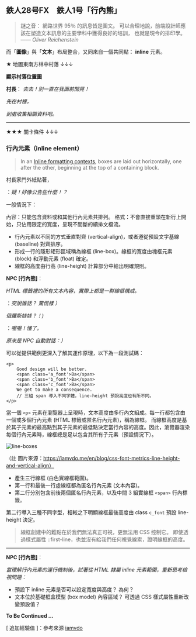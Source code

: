## 鉄人28号FX　鉄人1号「行內熊」

>謎之音：
網路世界 95％ 的訊息皆是圖文。
可以合理地說，前端設計師應該在塑造文本訊息的主要學科中獲得良好的培訓，
也就是現今的排印學。—— *Oliver Reichenstein*

而「**圖像**」與「**文本**」布局整合，又同來自一個共同點： **inline** 元素。

★ 地圖東南方林中村落 ↓↓↓

**顯示村落位置圖**

**村長**：
*去去！別一直在我面前閒晃！*

*先在村裡，*

*到處收集相關資料吧。*

----

★★★ 關卡條件 ↓↓↓

### 行內元素（inline element）

>In an [Inline formatting contexts](https://www.w3.org/TR/CSS2/visuren.html#inline-formatting), boxes are laid out horizontally, one after the other, beginning at the top of a containing block.

村長家門外紙貼著，

：*疑！好像公告些什麼！？*

一般情況下：

內容：只能包含資料或和其他行內元素共排列。
格式：不會直接重頭在新行上開始，只佔用限定的寬度，呈現不間斷的續排文檔流。

- 行內元素以不同的方式垂直對齊 (vertical-align)，或者遵從預設文字基線 (baseline) 對齊排序。
- 形成一行的隱形矩形區域稱為線框 (line-box)。線框的寬度由塊框元素 (block) 和浮動元素 (float) 確定。
- 線框的高度由行高 (line-height) 計算部分中給出明確規則。

**NPC [行內熊]**：

*HTML 標籤裡的所有文本內容，實際上都是一群線框構成。*

：*突說誰話？ 驚慌樣 ）*

*俄羅斯娃娃？！)*

：*喔喔！懂了。*

*原來是 NPC 自動對話：）*

可以從提供範例更深入了解其運作原理，以下為一段測試碼：
```
<p>
    Good design will be better.
    <span class='a_font'>Ba</span>
    <span class='b_font'>Ba</span>
    <span class='c_font'>Ba</span>
    We get to make a consequence.
    // 三組 span 導入不同字體，line-height 預設高度也有所不同。
</p>
```

當一個 `<p>` 元素在瀏覽器上呈現時，文本高度由多行內文組成。每一行都包含由一個或多個行內元素 (HTML 標籤或匿名行內元素)，稱為線框。
而線框高度是基於其子元素的最高點到其子元素的最低點決定當行內容的高度。因此，瀏覽器渲染每個行內元素時，線框總是足以包含其所有子元素（預設情況下）。

![line-boxes](http://iamvdo.me/content/01-blog/30-css-avance-metriques-des-fontes-line-height-et-vertical-align/line-boxes.png)

（註 圖片來源：https://iamvdo.me/en/blog/css-font-metrics-line-height-and-vertical-align）

- 產生三行線框 (白色實線框範圍)。
- 第一行和最後一行虛線框都為匿名行內元素 (文本內容)。
- 第二行分別包含前後兩個匿名行內元素，以及中間 3 組實線框 `<span>` 行內標籤。

第二行導入三種不同字型，相較之下明顯線框最後高度由 class `c_font` 預設 line-height 決定。

>線框創建中的難點在於我們無法真正可視，更無法用 CSS 控制它。
>即使透過樣式屬性 ::first-line，也並沒有給我們任何視覺線索，證明線框的高度。

----

**NPC [行內熊]**：

*當理解行內元素的運行機制後，試著從 HTML 隸屬 inline 元素範圍，重新思考檢視問題：*

- 預設下 inline 元素是否可以設定寬度與高度？ 為何？
- 文本位於基礎框盒模型 (box model) 內容區域？ 可透過 CSS 樣式屬性重新改變預設值？

**To Be Continued ...**

[ 追加經驗值 ]：參考來源 [iamvdo](https://iamvdo.me/en/blog/css-font-metrics-line-height-and-vertical-align) 
